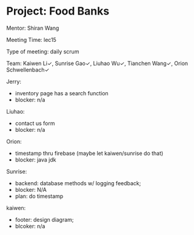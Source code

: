 # Project: Food Banks

Mentor: Shiran Wang

Meeting Time: lec15

Type of meeting: daily scrum

Team: Kaiwen Li✓, Sunrise Gao✓, Liuhao Wu✓, Tianchen Wang✓, Orion Schwellenbach✓

Jerry:
- inventory page has a search function
- blocker: n/a

Liuhao:
- contact us form
- blocker: n/a

Orion:
- timestamp thru firebase (maybe let kaiwen/sunrise do that)
- blocker: java jdk

Sunrise:
- backend: database methods w/ logging feedback;
- blocker: N/A
- plan: do timestamp

kaiwen:
- footer: design diagram; 
- blcoker: n/a
